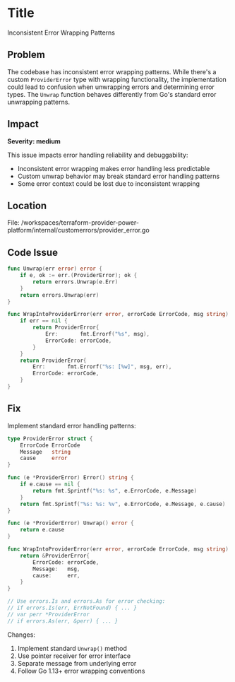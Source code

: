 # Title

Inconsistent Error Wrapping Patterns

## Problem

The codebase has inconsistent error wrapping patterns. While there's a custom `ProviderError` type with wrapping functionality, the implementation could lead to confusion when unwrapping errors and determining error types. The `Unwrap` function behaves differently from Go's standard error unwrapping patterns.

## Impact

**Severity: medium**

This issue impacts error handling reliability and debuggability:

- Inconsistent error wrapping makes error handling less predictable
- Custom unwrap behavior may break standard error handling patterns
- Some error context could be lost due to inconsistent wrapping

## Location

File: /workspaces/terraform-provider-power-platform/internal/customerrors/provider_error.go

## Code Issue

```go
func Unwrap(err error) error {
    if e, ok := err.(ProviderError); ok {
        return errors.Unwrap(e.Err)
    }
    return errors.Unwrap(err)
}

func WrapIntoProviderError(err error, errorCode ErrorCode, msg string) error {
    if err == nil {
        return ProviderError{
            Err:       fmt.Errorf("%s", msg),
            ErrorCode: errorCode,
        }
    }
    return ProviderError{
        Err:       fmt.Errorf("%s: [%w]", msg, err),
        ErrorCode: errorCode,
    }
}
```

## Fix

Implement standard error handling patterns:

```go
type ProviderError struct {
    ErrorCode ErrorCode
    Message   string
    cause     error
}

func (e *ProviderError) Error() string {
    if e.cause == nil {
        return fmt.Sprintf("%s: %s", e.ErrorCode, e.Message)
    }
    return fmt.Sprintf("%s: %s: %v", e.ErrorCode, e.Message, e.cause)
}

func (e *ProviderError) Unwrap() error {
    return e.cause
}

func WrapIntoProviderError(err error, errorCode ErrorCode, msg string) error {
    return &ProviderError{
        ErrorCode: errorCode,
        Message:   msg,
        cause:     err,
    }
}

// Use errors.Is and errors.As for error checking:
// if errors.Is(err, ErrNotFound) { ... }
// var perr *ProviderError
// if errors.As(err, &perr) { ... }
```

Changes:

1. Implement standard `Unwrap()` method
2. Use pointer receiver for error interface
3. Separate message from underlying error
4. Follow Go 1.13+ error wrapping conventions
